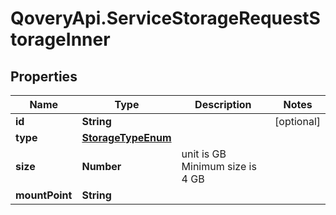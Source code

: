 # QoveryApi.ServiceStorageRequestStorageInner

## Properties

Name | Type | Description | Notes
------------ | ------------- | ------------- | -------------
**id** | **String** |  | [optional] 
**type** | [**StorageTypeEnum**](StorageTypeEnum.md) |  | 
**size** | **Number** | unit is GB Minimum size is 4 GB  | 
**mountPoint** | **String** |  | 


